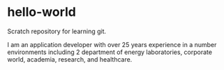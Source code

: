 # hello-world
Scratch repository for learning git.

I am an application developer with over 25 years experience in a number environments including 2 department of energy laboratories, corporate world, academia, research, and healthcare.
